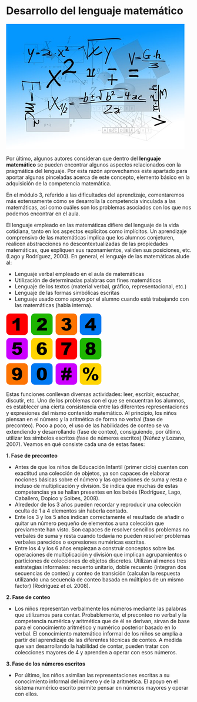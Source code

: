 # Desarrollo del lenguaje matemático


![ecuaciones matemáticas. Imagen tomada de Pixabay](img/mathematics-757566__340.jpg)


Por último, algunos autores consideran que dentro del **lenguaje matemático** se pueden encontrar algunos aspectos relacionados con la pragmática del lenguaje. Por esta razón aprovechamos este apartado para aportar algunas pinceladas acerca de este concepto, elemento básico en la adquisición de la competencia matemática.

En el módulo 3, referido a las dificultades del aprendizaje, comentaremos más extensamente cómo se desarrolla la competencia vinculada a las matemáticas, así como cuáles son los problemas asociados con los que nos podemos encontrar en el aula. 

El lenguaje empleado en las matemáticas difiere del lenguaje de la vida cotidiana, tanto en los aspectos explícitos como implícitos. Un aprendizaje comprensivo de las matemáticas implica que los alumnos conjeturen, realicen abstracciones no descontextualizadas de las propiedades matemáticas, que expliquen sus razonamientos, validen sus posiciones, etc.  (Lago y Rodríguez, 2000). En general, el lenguaje de las matemáticas alude al:

* Lenguaje verbal  empleado en el aula de matemáticas
* Utilización de determinadas palabras con fines matemáticos
* Lenguaje de los textos (material verbal, gráfico, representacional, etc.)
* Lenguaje de las formas simbólicas escritas
* Lenguaje usado como apoyo por el alumno cuando está trabajando con las matemáticas (habla interna).

![Licencia: CC0](/assets/descarga.png)


Estas funciones conllevan diversas actividades: leer, escribir, escuchar, discutir, etc. Uno de los problemas con el que se encuentran los alumnos, es establecer una cierta consistencia entre las diferentes representaciones y expresiones del mismo contenido matemático. Al principio, los niños piensan en el número y la aritmética de forma no verbal (fase de preconteo). Poco a poco, el uso de las habilidades de conteo se va extendiendo y desarrollando (fase de conteo), consiguiendo, por último, utilizar los símbolos escritos (fase de números escritos) (Núñez y Lozano, 2007). Veamos en qué consiste cada una de estas fases:

**1\. Fase de preconteo**

* Antes de que los niños de Educación Infantil (primer ciclo) cuenten con exactitud una colección de objetos, ya son capaces de elaborar nociones básicas sobre el número y las operaciones de suma y resta e incluso de multiplicación y división. Se indica que muchas de estas competencias ya se hallan presentes en los bebés (Rodríguez, Lago, Caballero, Dopico y Solbes, 2008).
* Alrededor de los 3 años pueden recordar y reproducir una colección oculta de 1 a 4 elementos sin haberla contado.
* Ente los 3 y los 5 años indican correctamente el resultado de añadir o quitar un número pequeño de elementos a una colección que previamente han visto. Son capaces de resolver sencillos problemas no verbales de suma y resta cuando todavía no pueden resolver problemas verbales parecidos o expresiones numéricas escritas.
* Entre los 4 y los 6 años empiezan a construir conceptos sobre las operaciones de multiplicación y división que implican agrupamientos o particiones de colecciones de objetos discretos. Utilizan al menos tres estrategias informales: recuento unitario, doble recuento (integran dos secuencias de conteo) y conteo de transición (calculan la respuesta utilizando una secuencia de conteo basada en múltiplos de un mismo factor) (Rodríguez _et al._ 2008).

**2\. Fase de conteo**

* Los niños representan verbalmente los números mediante las palabras que utilizamos para contar. Probablemente, el preconteo no verbal y la competencia numérica y aritmética que de él se derivan, sirvan de base para el conocimiento aritmético y numérico posterior basado en lo verbal. El conocimiento matemático informal de los niños se amplía a partir del aprendizaje de las diferentes técnicas de conteo. A medida que van desarrollando la habilidad de contar, pueden tratar con colecciones mayores de 4 y aprenden a operar con esos números.

**3\. Fase de los números escritos**

* Por último, los niños asimilan las representaciones escritas a su conocimiento informal del número y de la aritmética. El apoyo en el sistema numérico escrito permite pensar en números mayores y operar con ellos.
